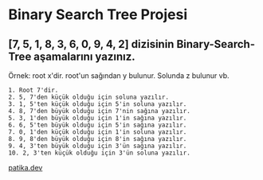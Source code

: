# Binary Search Tree Projesi

## [7, 5, 1, 8, 3, 6, 0, 9, 4, 2] dizisinin Binary-Search-Tree aşamalarını yazınız. 
Örnek: root x'dir. root'un sağından y bulunur. Solunda z bulunur vb.

````
1. Root 7'dir. 
2. 5, 7'den küçük olduğu için soluna yazılır. 
3. 1, 5'ten küçük olduğu için 5'in soluna yazılır. 
4. 8, 7'den büyük olduğu için 7'nin sağına yazılır. 
5. 3, 1'den büyük olduğu için 1'in sağına yazılır.
6. 6, 5'ten büyük olduğu için 5'in sağına yazılır.
7. 0, 1'den küçük olduğu için 1'in soluna yazılır.
8. 9, 8'den büyük olduğu için 8'in sağına yazılır. 
9. 4, 3'ten büyük olduğu için 3'ün sağına yazılır.
10. 2, 3'ten küçük olduğu için 3'ün soluna yazılır.

`````

[patika.dev](ttps://www.patika.dev/)
